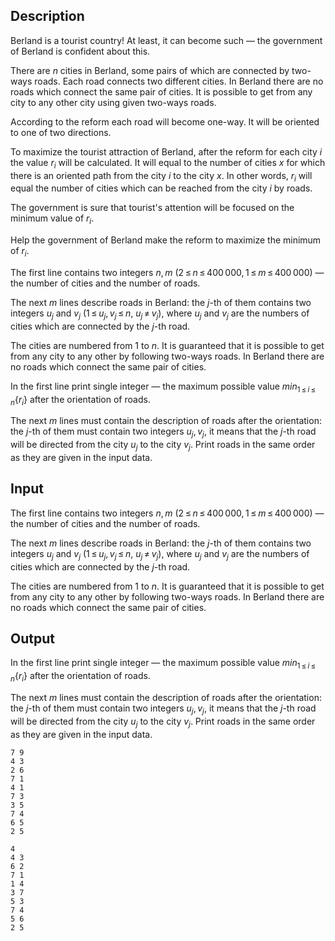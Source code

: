 ## Description

<div><p>Berland is a tourist country! At least, it can become such&nbsp;— the government of Berland is confident about this. </p><p>There are <span class="tex-span"><i>n</i></span> cities in Berland, some pairs of which are connected by two-ways roads. Each road connects two different cities. In Berland there are no roads which connect the same pair of cities. It is possible to get from any city to any other city using given two-ways roads. </p><p>According to the reform each road will become one-way. It will be oriented to one of two directions.</p><p>To maximize the tourist attraction of Berland, after the reform for each city <span class="tex-span"><i>i</i></span> the value <span class="tex-span"><i>r</i><sub class="lower-index"><i>i</i></sub></span> will be calculated. It will equal to the number of cities <span class="tex-span"><i>x</i></span> for which there is an oriented path from the city <span class="tex-span"><i>i</i></span> to the city <span class="tex-span"><i>x</i></span>. In other words, <span class="tex-span"><i>r</i><sub class="lower-index"><i>i</i></sub></span> will equal the number of cities which can be reached from the city <span class="tex-span"><i>i</i></span> by roads. </p><p>The government is sure that tourist's attention will be focused on the minimum value of <span class="tex-span"><i>r</i><sub class="lower-index"><i>i</i></sub></span>.</p><p>Help the government of Berland make the reform to maximize the minimum of <span class="tex-span"><i>r</i><sub class="lower-index"><i>i</i></sub></span>.</p></div><div class="input-specification"><p>The first line contains two integers <span class="tex-span"><i>n</i>, <i>m</i></span> (<span class="tex-span">2 ≤ <i>n</i> ≤ 400 000, 1 ≤ <i>m</i> ≤ 400 000</span>)&nbsp;— the number of cities and the number of roads. </p><p>The next <span class="tex-span"><i>m</i></span> lines describe roads in Berland: the <span class="tex-span"><i>j</i></span>-th of them contains two integers <span class="tex-span"><i>u</i><sub class="lower-index"><i>j</i></sub></span> and <span class="tex-span"><i>v</i><sub class="lower-index"><i>j</i></sub></span> (<span class="tex-span">1 ≤ <i>u</i><sub class="lower-index"><i>j</i></sub>, <i>v</i><sub class="lower-index"><i>j</i></sub> ≤ <i>n</i></span>, <span class="tex-span"><i>u</i><sub class="lower-index"><i>j</i></sub> ≠ <i>v</i><sub class="lower-index"><i>j</i></sub></span>), where <span class="tex-span"><i>u</i><sub class="lower-index"><i>j</i></sub></span> and <span class="tex-span"><i>v</i><sub class="lower-index"><i>j</i></sub></span> are the numbers of cities which are connected by the <span class="tex-span"><i>j</i></span>-th road.</p><p>The cities are numbered from <span class="tex-span">1</span> to <span class="tex-span"><i>n</i></span>. It is guaranteed that it is possible to get from any city to any other by following two-ways roads. In Berland there are no roads which connect the same pair of cities. </p></div><div class="output-specification"><p>In the first line print single integer&nbsp;— the maximum possible value <span class="tex-span"><i>min</i><sub class="lower-index">1 ≤ <i>i</i> ≤ <i>n</i></sub>{<i>r</i><sub class="lower-index"><i>i</i></sub>}</span> after the orientation of roads. </p><p>The next <span class="tex-span"><i>m</i></span> lines must contain the description of roads after the orientation: the <span class="tex-span"><i>j</i></span>-th of them must contain two integers <span class="tex-span"><i>u</i><sub class="lower-index"><i>j</i></sub>, <i>v</i><sub class="lower-index"><i>j</i></sub></span>, it means that the <span class="tex-span"><i>j</i></span>-th road will be directed from the city <span class="tex-span"><i>u</i><sub class="lower-index"><i>j</i></sub></span> to the city <span class="tex-span"><i>v</i><sub class="lower-index"><i>j</i></sub></span>. Print roads in the same order as they are given in the input data. </p></div>

## Input

<p>The first line contains two integers <span class="tex-span"><i>n</i>, <i>m</i></span> (<span class="tex-span">2 ≤ <i>n</i> ≤ 400 000, 1 ≤ <i>m</i> ≤ 400 000</span>)&nbsp;— the number of cities and the number of roads. </p><p>The next <span class="tex-span"><i>m</i></span> lines describe roads in Berland: the <span class="tex-span"><i>j</i></span>-th of them contains two integers <span class="tex-span"><i>u</i><sub class="lower-index"><i>j</i></sub></span> and <span class="tex-span"><i>v</i><sub class="lower-index"><i>j</i></sub></span> (<span class="tex-span">1 ≤ <i>u</i><sub class="lower-index"><i>j</i></sub>, <i>v</i><sub class="lower-index"><i>j</i></sub> ≤ <i>n</i></span>, <span class="tex-span"><i>u</i><sub class="lower-index"><i>j</i></sub> ≠ <i>v</i><sub class="lower-index"><i>j</i></sub></span>), where <span class="tex-span"><i>u</i><sub class="lower-index"><i>j</i></sub></span> and <span class="tex-span"><i>v</i><sub class="lower-index"><i>j</i></sub></span> are the numbers of cities which are connected by the <span class="tex-span"><i>j</i></span>-th road.</p><p>The cities are numbered from <span class="tex-span">1</span> to <span class="tex-span"><i>n</i></span>. It is guaranteed that it is possible to get from any city to any other by following two-ways roads. In Berland there are no roads which connect the same pair of cities. </p>

## Output

<p>In the first line print single integer&nbsp;— the maximum possible value <span class="tex-span"><i>min</i><sub class="lower-index">1 ≤ <i>i</i> ≤ <i>n</i></sub>{<i>r</i><sub class="lower-index"><i>i</i></sub>}</span> after the orientation of roads. </p><p>The next <span class="tex-span"><i>m</i></span> lines must contain the description of roads after the orientation: the <span class="tex-span"><i>j</i></span>-th of them must contain two integers <span class="tex-span"><i>u</i><sub class="lower-index"><i>j</i></sub>, <i>v</i><sub class="lower-index"><i>j</i></sub></span>, it means that the <span class="tex-span"><i>j</i></span>-th road will be directed from the city <span class="tex-span"><i>u</i><sub class="lower-index"><i>j</i></sub></span> to the city <span class="tex-span"><i>v</i><sub class="lower-index"><i>j</i></sub></span>. Print roads in the same order as they are given in the input data. </p>





```input1
7 9
4 3
2 6
7 1
4 1
7 3
3 5
7 4
6 5
2 5

```




```output1
4
4 3
6 2
7 1
1 4
3 7
5 3
7 4
5 6
2 5

```


